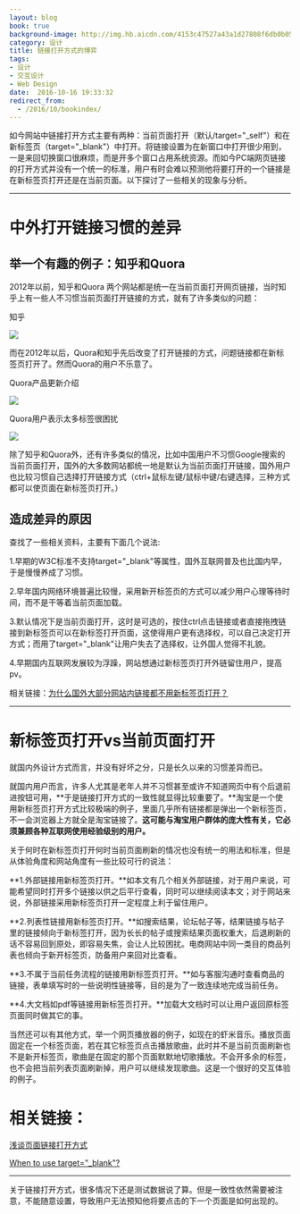 ```yaml
---
layout: blog
book: true
background-image: http://img.hb.aicdn.com/4153c47527a43a1d27808f6db0b05b1c947c30c913c8e-kRRGNz_fw658
category: 设计
title: 链接打开方式的博弈
tags:
- 设计
- 交互设计
- Web Design
date:  2016-10-16 19:33:32
redirect_from:
  - /2016/10/bookindex/
---
```


如今网站中链接打开方式主要有两种：当前页面打开（默认/target="_self"）和在新标签页（target="_blank"）中打开。将链接设置为在新窗口中打开很少用到，一是来回切换窗口很麻烦，而是开多个窗口占用系统资源。而如今PC端网页链接的打开方式并没有一个统一的标准，用户有时会难以预测他将要打开的一个链接是在新标签页打开还是在当前页面。以下探讨了一些相关的现象与分析。

------

# 中外打开链接习惯的差异

## 举一个有趣的例子：知乎和Quora

2012年以前，知乎和Quora 两个网站都是统一在当前页面打开网页链接，当时知乎上有一些人不习惯当前页面打开链接的方式，就有了许多类似的问题：

知乎

![](http://upload-images.jianshu.io/upload_images/746926-990ddd7e714ab240.png?imageMogr2/auto-orient/strip%7CimageView2/2/w/1240)

而在2012年以后，Quora和知乎先后改变了打开链接的方式，问题链接都在新标签页打开了。然而Quora的用户不乐意了。

Quora产品更新介绍

![](http://upload-images.jianshu.io/upload_images/746926-6b4de52741f29aa8.png?imageMogr2/auto-orient/strip%7CimageView2/2/w/1240)

Quora用户表示太多标签很困扰

![](http://upload-images.jianshu.io/upload_images/746926-0241dda219270894.png?imageMogr2/auto-orient/strip%7CimageView2/2/w/1240)



除了知乎和Quora外，还有许多类似的情况，比如中国用户不习惯Google搜索的当前页面打开，国外的大多数网站都统一地是默认为当前页面打开链接，国外用户也比较习惯自己选择打开链接方式（ctrl+鼠标左键/鼠标中键/右键选择，三种方式都可以使页面在新标签页打开。）

## 造成差异的原因

查找了一些相关资料，主要有下面几个说法:

1.早期的W3C标准不支持target="_blank"等属性，国外互联网普及也比国内早，于是慢慢养成了习惯。

2.早年国内网络环境普遍比较慢，采用新开标签页的方式可以减少用户心理等待时间，而不是干等着当前页面加载。

3.默认情况下是当前页面打开，这时是可选的，按住ctrl点击链接或者直接拖拽链接到新标签页可以在新标签打开页面，这使得用户更有选择权，可以自己决定打开方式；而用了target="_blank"让用户失去了选择权，让外国人觉得不礼貌。

4.早期国内互联网发展较为浮躁，网站想通过新标签页打开外链留住用户，提高pv。

相关链接：[为什么国外大部分网站内链接都不用新标签页打开？](https://www.zhihu.com/question/20162882)

------

# 新标签页打开vs当前页面打开

就国内外设计方式而言，并没有好坏之分，只是长久以来的习惯差异而已。

就国内用户而言，许多人尤其是老年人并不习惯甚至或许不知道网页中有个后退前进按钮可用，**于是链接打开方式的一致性就显得比较重要了。**淘宝是一个使用新标签页打开方式比较极端的例子，里面几乎所有链接都是弹出一个新标签页，不一会浏览器上方就全是淘宝链接了。**这可能与淘宝用户群体的庞大性有关，它必须兼顾各种互联网使用经验级别的用户。**

关于何时在新标签页打开何时当前页面刷新的情况也没有统一的用法和标准，但是从体验角度和网站角度有一些比较可行的说法：

**1.外部链接用新标签页打开。**如本文有几个相关外部链接，对于用户来说，可能希望同时打开多个链接以供之后平行查看，同时可以继续阅读本文；对于网站来说，外部链接采用新标签页打开一定程度上利于留住用户。

**2.列表性链接用新标签页打开。**如搜索结果，论坛帖子等，结果链接与帖子里的链接倾向于新标签打开，因为长长的帖子或搜索结果页面权重大，后退刷新的话不容易回到原处，即容易失焦，会让人比较困扰。电商网站中同一类目的商品列表也倾向于新开标签页，防备用户来回对比查看。

**3.不属于当前任务流程的链接用新标签页打开。**如与客服沟通时查看商品的链接，表单填写时的一些说明性链接等，目的是为了一致连续地完成当前任务。

**4.大文档如pdf等链接用新标签页打开。**加载大文档时可以让用户返回原标签页面同时做其它的事。

当然还可以有其他方式，举一个网页播放器的例子，如现在的虾米音乐。播放页面固定在一个标签页面，若在其它标签页点击播放歌曲，此时并不是当前页面刷新也不是新开标签页，歌曲是在固定的那个页面默默地切歌播放。不会开多余的标签，也不会把当前列表页面刷新掉，用户可以继续发现歌曲。这是一个很好的交互体验的例子。

# 相关链接：

[浅谈页面链接打开方式](https://www.douban.com/note/163436628/)

[When to use target="_blank"?](https://css-tricks.com/use-target_blank/)

------

关于链接打开方式，很多情况下还是测试数据说了算。但是一致性依然需要被注意，不能随意设置，导致用户无法预知他将要点击的下一个页面是如何出现的。
